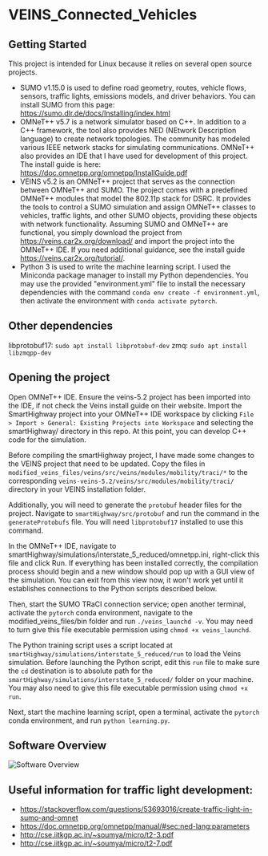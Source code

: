 # VEINS_Connected_Vehicles

## Getting Started
This project is intended for Linux because it relies on several open source projects.
 - SUMO v1.15.0 is used to define road geometry, routes, vehicle flows, sensors, traffic lights, emissions models, and driver behaviors. You can install SUMO from this page: https://sumo.dlr.de/docs/Installing/index.html
 - OMNeT++ v5.7 is a network simulator based on C++. In addition to a C++ framework, the tool also provides NED (NEtwork Description language) to create network topologies. The community has modeled various IEEE network stacks for simulating communications. OMNeT++ also provides an IDE that I have used for development of this project. The install guide is here:
 https://doc.omnetpp.org/omnetpp/InstallGuide.pdf
 - VEINS v5.2 is an OMNeT++ project that serves as the connection between OMNeT++ and SUMO. The project comes with a predefined OMNeT++ modules that model the 802.11p stack for DSRC. It provides the tools to control a SUMO simulation and assign OMNeT++ classes to vehicles, traffic lights, and other SUMO objects, providing these objects with network functionality. Assuming SUMO and OMNeT++ are functional, you simply download the project from https://veins.car2x.org/download/ and import the project into the OMNeT++ IDE. If you need additional guidance, see the install guide https://veins.car2x.org/tutorial/.
 - Python 3 is used to write the machine learning script. I used the Miniconda package manager to install my Python dependencies. You may use the provided "environment.yml" file to install the necessary dependencies with the command `conda env create -f environment.yml`, then activate the environment with `conda activate pytorch`.
 
## Other dependencies
libprotobuf17: `sudo apt install libprotobuf-dev`
zmq: `sudo apt install libzmqpp-dev`

## Opening the project
Open OMNeT++ IDE. Ensure the veins-5.2 project has been imported into the IDE, if not check the Veins install guide on their website. Import the SmartHighway project into your OMNeT++ IDE workspace by clicking `File > Import > General: Existing Projects into Workspace` and selecting the smartHighway/ directory in this repo. At this point, you can develop C++ code for the simulation. 

Before compiling the smartHighway project, I have made some changes to the VEINS project that need to be updated. Copy the files in `modified_veins_files/veins/src/veins/modules/mobility/traci/*` to the corresponding `veins-veins-5.2/veins/src/modules/mobility/traci/` directory in your VEINS installation folder.

Additionally, you will need to generate the `protobuf` header files for the project. Navigate to `smartHighway/src/protobuf` and run the command in the `generateProtobufs` file. You will need `libprotobuf17` installed to use this command.

In the OMNeT++ IDE, navigate to smartHighway/simulations/interstate_5_reduced/omnetpp.ini, right-click this file and click Run. If everything has been installed correctly, the compilation process should begin and a new window should pop up with a GUI view of the simulation. You can exit from this view now, it won't work yet until it establishes connections to the Python scripts described below.

Then, start the SUMO TRaCI connection service; open another terminal, activate the `pytorch` conda environment, navigate to the modified_veins_files/bin folder and run `./veins_launchd -v`. You may need to turn give this file executable permission using `chmod +x veins_launchd`.

The Python training script uses a script located at `smartHighway/simulations/interstate_5_reduced/run` to load the Veins simulation. Before launching the Python script, edit this `run` file to make sure the `cd` destination is to absolute path for the `smartHighway/simulations/interstate_5_reduced/` folder on your machine. You may also need to give this file executable permission using `chmod +x run`.

Next, start the machine learning script, open a terminal, activate the `pytorch` conda environment, and run `python learning.py`.

## Software Overview
![Software Overview](https://github.com/AICPS/SmartCorridor/blob/main/Software%20Flow.jpg)

## Useful information for traffic light development:
 - https://stackoverflow.com/questions/53693016/create-traffic-light-in-sumo-and-omnet
 - https://doc.omnetpp.org/omnetpp/manual/#sec:ned-lang:parameters
 - http://cse.iitkgp.ac.in/~soumya/micro/t2-3.pdf
 - http://cse.iitkgp.ac.in/~soumya/micro/t2-7.pdf
